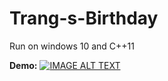 # Trang-s-Birthday
Run on windows 10 and C++11

**Demo:** [![IMAGE ALT TEXT](https://media.giphy.com/media/h5XROB6vOqLM17rJbh/giphy.gif)](http://www.youtube.com/watch?v=pvzlI2Rv2AE "Multithread")
